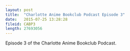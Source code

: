 ```yaml
---
layout: post
title:  "Charlotte Anime Bookclub Podcast Episode 3"
date:   2015-07-25 13:28:28
fileid: CABP3
length: 27693056 
---
```


Episode 3 of the Charlotte Anime Bookclub Podcast.
